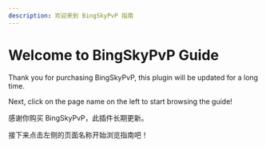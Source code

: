 ```yaml
---
description: 欢迎来到 BingSkyPvP 指南
---
```


# Welcome to BingSkyPvP Guide

Thank you for purchasing BingSkyPvP, this plugin will be updated for a long time.

Next, click on the page name on the left to start browsing the guide!



感谢你购买 BingSkyPvP，此插件长期更新。

接下来点击左侧的页面名称开始浏览指南吧！
